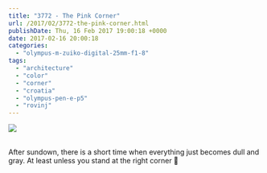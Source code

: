 ```yaml
---
title: "3772 - The Pink Corner"
url: /2017/02/3772-the-pink-corner.html
publishDate: Thu, 16 Feb 2017 19:00:18 +0000
date: 2017-02-16 20:00:18
categories: 
  - "olympus-m-zuiko-digital-25mm-f1-8"
tags: 
  - "architecture"
  - "color"
  - "corner"
  - "croatia"
  - "olympus-pen-e-p5"
  - "rovinj"
---
```

<div class="container">
<div class="center"><a target="_blank" href="https://d25zfm9zpd7gm5.cloudfront.net/1200x1200/2016/20160803_203514_lr.jpg"><img class="webfeedsFeaturedVisual" src="https://d25zfm9zpd7gm5.cloudfront.net/0600x0600/2016/20160803_203514_lr.jpg" /></a></div>
</div>
<br />

After sundown, there is a short time when everything just becomes dull and gray. At least unless you stand at the right corner 🙂
